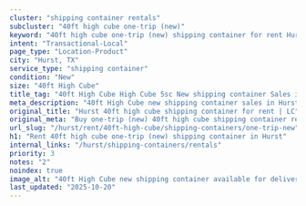 ```yaml
---
cluster: "shipping container rentals"
subcluster: "40ft high cube one-trip (new)"
keyword: "40ft high cube one-trip (new) shipping container for rent Hurst, TX"
intent: "Transactional-Local"
page_type: "Location-Product"
city: "Hurst, TX"
service_type: "shipping container"
condition: "New"
size: "40ft High Cube"
title_tag: "40ft High Cube High Cube 5sc New shipping container Sales in Hurst | LC Container"
meta_description: "40ft High Cube new shipping container sales in Hurst. High cube containers with extra height. Fast delivery, competitive pricing. Serving shipping containers area. Quote ID: DER. Call (214) 524-4168 for your free quote today."
original_title: "Hurst 40ft high cube shipping container for rent | LC"
original_meta: "Buy one-trip (new) 40ft high cube shipping container rent with local delivery in Hurst, TX. LC Container — local Since 2003. Request a fast quote today."
url_slug: "/hurst/rent/40ft-high-cube/shipping-containers/one-trip-new"
h1: "Rent 40ft high cube one-trip (new) shipping container in Hurst"
internal_links: "/hurst/shipping-containers/rentals"
priority: 3
notes: "2"
noindex: true
image_alt: "40ft High Cube new shipping container available for delivery in Hurst"
last_updated: "2025-10-20"
---
```


<!-- TODO: Add unique city/inventory copy, images, and internal links here. -->
